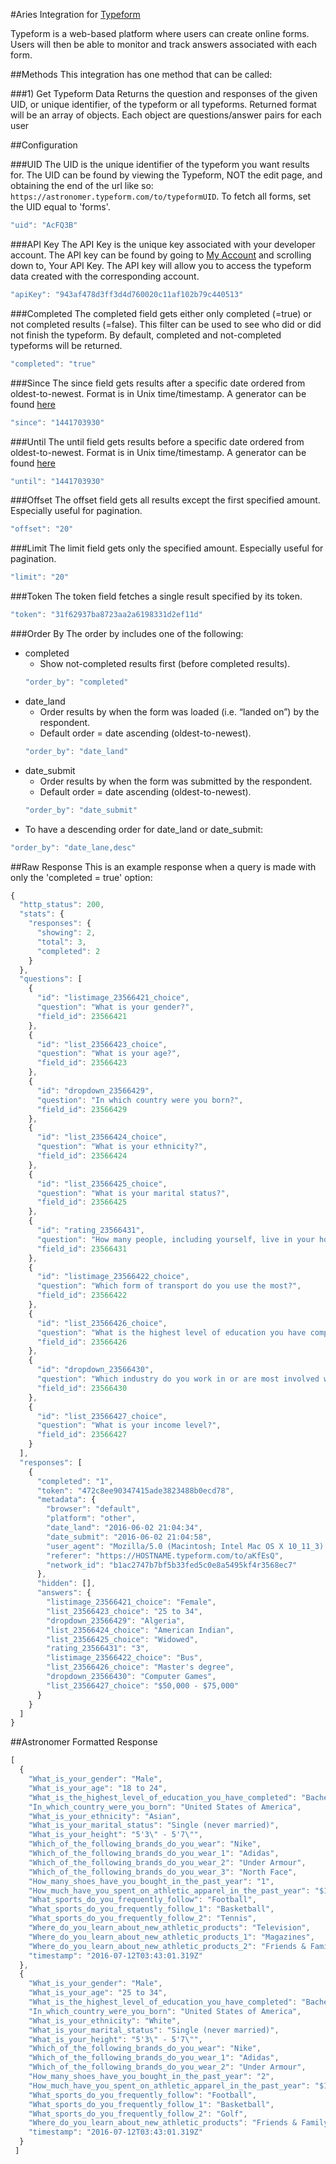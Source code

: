 #Aries Integration for [Typeform](https://www.typeform.com/help/data-api/)

Typeform is a web-based platform where users can create online forms. Users will then be able to monitor and track answers associated with each form.

##Methods
This integration has one method that can be called:

###1) Get Typeform Data
Returns the question and responses of the given UID, or unique identifier, of the typeform or all typeforms. Returned format will be an array of objects. Each object are questions/answer pairs for each user 


##Configuration

###UID
The UID is the unique identifier of the typeform you want results for. The UID can be found by viewing the Typeform, NOT the edit page, and obtaining the end of the url like so: `https://astronomer.typeform.com/to/typeformUID`. To fetch all forms, set the UID equal to 'forms'.
```javascript
"uid": "AcFQ3B"
```

###API Key
The API Key is the unique key associated with your developer account. The API key can be found by going to [My Account](https://admin.typeform.com/account) and scrolling down to, Your API Key. The API key will allow you to access the typeform data created with the corresponding account.
```javascript
"apiKey": "943af478d3ff3d4d760020c11af102b79c440513"
```

###Completed
The completed field gets either only completed (=true) or not completed results (=false). This filter can be used to see who did or did not finish the typeform. By default, completed and not-completed typeforms will be returned.
```javascript
"completed": "true"
```

###Since
The since field gets results after a specific date ordered from oldest-to-newest. Format is in Unix time/timestamp. A generator can be found [here](http://www.timestampgenerator.com/)
```javascript
"since": "1441703930"
```

###Until
The until field gets results before a specific date ordered from oldest-to-newest. Format is in Unix time/timestamp. A generator can be found [here](http://www.timestampgenerator.com/)
```javascript
"until": "1441703930"
```

###Offset
The offset field gets all results except the first specified amount. Especially useful for pagination.
```javascript
"offset": "20"
```

###Limit
The limit field gets only the specified amount. Especially useful for pagination.
```javascript
"limit": "20"
```

###Token
The token field fetches a single result specified by its token.
```javascript
"token": "31f62937ba8723aa2a6198331d2ef11d"
```

###Order By
The order by includes one of the following:
* completed
	* Show not-completed results first (before completed results).
	```javascript
	"order_by": "completed"
	```
* date_land
	* Order results by when the form was loaded (i.e. “landed on”) by the respondent.
	* Default order = date ascending (oldest-to-newest). 
	```javascript
	"order_by": "date_land"
	```
* date_submit
	* Order results by when the form was submitted by the respondent.
	* Default order = date ascending (oldest-to-newest). 
	```javascript
	"order_by": "date_submit"
	```
* To have a descending order for date_land or date_submit:
```javascript
"order_by": "date_lane,desc"
```

##Raw Response
This is an example response when a query is made with only the 'completed = true' option:
```javascript
{
  "http_status": 200,
  "stats": {
	"responses": {
	  "showing": 2,
	  "total": 3,
	  "completed": 2
	}
  },
  "questions": [
	{
	  "id": "listimage_23566421_choice",
	  "question": "What is your gender?",
	  "field_id": 23566421
	},
	{
	  "id": "list_23566423_choice",
	  "question": "What is your age?",
	  "field_id": 23566423
	},
	{
	  "id": "dropdown_23566429",
	  "question": "In which country were you born?",
	  "field_id": 23566429
	},
	{
	  "id": "list_23566424_choice",
	  "question": "What is your ethnicity?",
	  "field_id": 23566424
	},
	{
	  "id": "list_23566425_choice",
	  "question": "What is your marital status?",
	  "field_id": 23566425
	},
	{
	  "id": "rating_23566431",
	  "question": "How many people, including yourself, live in your household?",
	  "field_id": 23566431
	},
	{
	  "id": "listimage_23566422_choice",
	  "question": "Which form of transport do you use the most?",
	  "field_id": 23566422
	},
	{
	  "id": "list_23566426_choice",
	  "question": "What is the highest level of education you have completed?",
	  "field_id": 23566426
	},
	{
	  "id": "dropdown_23566430",
	  "question": "Which industry do you work in or are most involved with?",
	  "field_id": 23566430
	},
	{
	  "id": "list_23566427_choice",
	  "question": "What is your income level?",
	  "field_id": 23566427
	}
  ],
  "responses": [
	{
	  "completed": "1",
	  "token": "472c8ee90347415ade3823488b0ecd78",
	  "metadata": {
		"browser": "default",
		"platform": "other",
		"date_land": "2016-06-02 21:04:34",
		"date_submit": "2016-06-02 21:04:58",
		"user_agent": "Mozilla/5.0 (Macintosh; Intel Mac OS X 10_11_3) AppleWebKit/537.36 (KHTML, like Gecko) Chrome/50.0.2661.102 Safari/537.36",
		"referer": "https://HOSTNAME.typeform.com/to/aKfEsQ",
		"network_id": "b1ac2747b7bf5b33fed5c0e8a5495kf4r3568ec7"
	  },
	  "hidden": [],
	  "answers": {
		"listimage_23566421_choice": "Female",
		"list_23566423_choice": "25 to 34",
		"dropdown_23566429": "Algeria",
		"list_23566424_choice": "American Indian",
		"list_23566425_choice": "Widowed",
		"rating_23566431": "3",
		"listimage_23566422_choice": "Bus",
		"list_23566426_choice": "Master's degree",
		"dropdown_23566430": "Computer Games",
		"list_23566427_choice": "$50,000 - $75,000"
	  }
	}
  ]
}
```

##Astronomer Formatted Response
```javascript
[
  {
    "What_is_your_gender": "Male",
    "What_is_your_age": "18 to 24",
    "What_is_the_highest_level_of_education_you_have_completed": "Bachelor's degree",
    "In_which_country_were_you_born": "United States of America",
    "What_is_your_ethnicity": "Asian",
    "What_is_your_marital_status": "Single (never married)",
    "What_is_your_height": "5'3\" - 5'7\"",
    "Which_of_the_following_brands_do_you_wear": "Nike",
    "Which_of_the_following_brands_do_you_wear_1": "Adidas",
    "Which_of_the_following_brands_do_you_wear_2": "Under Armour",
    "Which_of_the_following_brands_do_you_wear_3": "North Face",
    "How_many_shoes_have_you_bought_in_the_past_year": "1",
    "How_much_have_you_spent_on_athletic_apparel_in_the_past_year": "$101 - $150",
    "What_sports_do_you_frequently_follow": "Football",
    "What_sports_do_you_frequently_follow_1": "Basketball",
    "What_sports_do_you_frequently_follow_2": "Tennis",
    "Where_do_you_learn_about_new_athletic_products": "Television",
    "Where_do_you_learn_about_new_athletic_products_1": "Magazines",
    "Where_do_you_learn_about_new_athletic_products_2": "Friends & Family",
    "timestamp": "2016-07-12T03:43:01.319Z"
  },
  {
    "What_is_your_gender": "Male",
    "What_is_your_age": "25 to 34",
    "What_is_the_highest_level_of_education_you_have_completed": "Bachelor's degree",
    "In_which_country_were_you_born": "United States of America",
    "What_is_your_ethnicity": "White",
    "What_is_your_marital_status": "Single (never married)",
    "What_is_your_height": "5'3\" - 5'7\"",
    "Which_of_the_following_brands_do_you_wear": "Nike",
    "Which_of_the_following_brands_do_you_wear_1": "Adidas",
    "Which_of_the_following_brands_do_you_wear_2": "Under Armour",
    "How_many_shoes_have_you_bought_in_the_past_year": "2",
    "How_much_have_you_spent_on_athletic_apparel_in_the_past_year": "$101 - $150",
    "What_sports_do_you_frequently_follow": "Football",
    "What_sports_do_you_frequently_follow_1": "Basketball",
    "What_sports_do_you_frequently_follow_2": "Golf",
    "Where_do_you_learn_about_new_athletic_products": "Friends & Family",
    "timestamp": "2016-07-12T03:43:01.319Z"
  }
 ]
 ```
